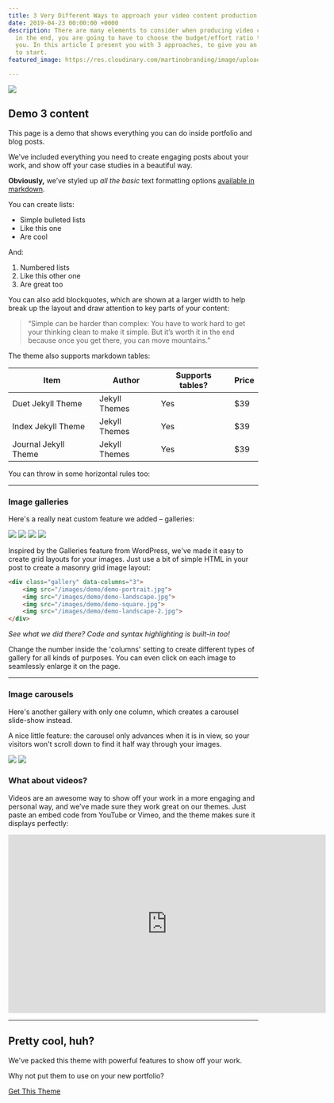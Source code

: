 ```yaml
---
title: 3 Very Different Ways to approach your video content production efforts
date: 2019-04-23 00:00:00 +0000
description: There are many elements to consider when producing video content and
  in the end, you are going to have to choose the budget/effort ratio that works for
  you. In this article I present you with 3 approaches, to give you an idea of where
  to start.
featured_image: https://res.cloudinary.com/martinobranding/image/upload/v1555965383/adrianomartinocom/Adriano_Martino_Video_Marketing_rgg8m2.jpg

---
```

![](/images/demo/demo-landscape.jpg)

## Demo 3 content

This page is a demo that shows everything you can do inside portfolio and blog posts.

We've included everything you need to create engaging posts about your work, and show off your case studies in a beautiful way.

**Obviously,** we’ve styled up _all the basic_ text formatting options [available in markdown](https://github.com/adam-p/markdown-here/wiki/Markdown-Cheatsheet).

You can create lists:

* Simple bulleted lists
* Like this one
* Are cool

And:

1. Numbered lists
2. Like this other one
3. Are great too

You can also add blockquotes, which are shown at a larger width to help break up the layout and draw attention to key parts of your content:

> “Simple can be harder than complex: You have to work hard to get your thinking clean to make it simple. But it’s worth it in the end because once you get there, you can move mountains.”

The theme also supports markdown tables:

| Item | Author | Supports tables? | Price |
| --- | --- | --- | --- |
| Duet Jekyll Theme | Jekyll Themes | Yes | $39 |
| Index Jekyll Theme | Jekyll Themes | Yes | $39 |
| Journal Jekyll Theme | Jekyll Themes | Yes | $39 |

You can throw in some horizontal rules too:

***

### Image galleries

Here's a really neat custom feature we added – galleries:

<div class="gallery" data-columns="3">
<img src="/images/demo/demo-portrait.jpg">
<img src="/images/demo/demo-landscape.jpg">
<img src="/images/demo/demo-square.jpg">
<img src="/images/demo/demo-landscape-2.jpg">
</div>

Inspired by the Galleries feature from WordPress, we've made it easy to create grid layouts for your images. Just use a bit of simple HTML in your post to create a masonry grid image layout:

```html
<div class="gallery" data-columns="3">
    <img src="/images/demo/demo-portrait.jpg">
    <img src="/images/demo/demo-landscape.jpg">
    <img src="/images/demo/demo-square.jpg">
    <img src="/images/demo/demo-landscape-2.jpg">
</div>
```

_See what we did there? Code and syntax highlighting is built-in too!_

Change the number inside the 'columns' setting to create different types of gallery for all kinds of purposes. You can even click on each image to seamlessly enlarge it on the page.

***

### Image carousels

Here's another gallery with only one column, which creates a carousel slide-show instead.

A nice little feature: the carousel only advances when it is in view, so your visitors won't scroll down to find it half way through your images.

<div class="gallery" data-columns="1">
<img src="/images/demo/demo-landscape.jpg">
<img src="/images/demo/demo-landscape-2.jpg">
</div>

### What about videos?

Videos are an awesome way to show off your work in a more engaging and personal way, and we’ve made sure they work great on our themes. Just paste an embed code from YouTube or Vimeo, and the theme makes sure it displays perfectly:

<iframe src="https://player.vimeo.com/video/148003889" width="640" height="360" frameborder="0" allowfullscreen></iframe>

***

## Pretty cool, huh?

We've packed this theme with powerful features to show off your work.

Why not put them to use on your new portfolio?

<a href="https://jekyllthemes.io/theme/personal-website-jekyll-theme" class="button button--large">Get This Theme</a>